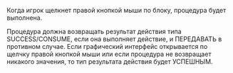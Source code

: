 Когда игрок щелкнет правой кнопкой мыши по блоку, процедура будет выполнена.

Процедура должна возвращать результат действия типа SUCCESS/CONSUME, если она выполняет действие, и ПЕРЕДАВАТЬ в противном случае.
Если графический интерфейс открывается по щелчку правой кнопкой мыши или если процедура не возвращает никакого значения, то тип результата действия
будет УСПЕШНЫМ.